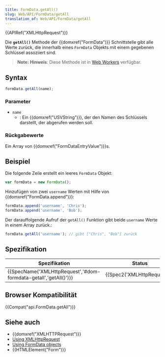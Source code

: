 ```yaml
---
title: FormData.getAll()
slug: Web/API/FormData/getAll
translation_of: Web/API/FormData/getAll
---
```

{{APIRef("XMLHttpRequest")}}

Die **`getAll()`** Methode der {{domxref("FormData")}} Schnittstelle gibt alle Werte zurück, die innerhalb eines `FormData` Objekts mit einem gegebenen Schlüssel assoziiert sind.

> **Note:** **Hinweis**: Diese Methode ist in [Web Workers](/de/docs/Web/API/Web_Workers_API) verfügbar.

## Syntax

```js
formData.getAll(name);
```

### Parameter

- `name`
  - : Ein {{domxref("USVString")}}, der den Namen des Schlüssels darstellt, der abgerufen werden soll.

### Rückgabewerte

Ein Array von {{domxref("FormDataEntryValue")}}s.

## Beispiel

Die folgende Zeile erstellt ein leeres `FormData` Objekt:

```js
var formData = new FormData();
```

Hinzufügen von zwei `username` Werten mit Hilfe von {{domxref("FormData.append")}}:

```js
formData.append('username', 'Chris');
formData.append('username', 'Bob');
```

Der darauffolgende Aufruf der `getAll()` Funktion gibt beide `username` Werte in einem Array zurück.:

```js
formData.getAll('username'); // gibt ["Chris", "Bob"] zurück
```

## Spezifikation

| Spezifikation                                                                        | Status                               | Kommentar |
| ------------------------------------------------------------------------------------ | ------------------------------------ | --------- |
| {{SpecName('XMLHttpRequest','#dom-formdata-getall','getAll()')}} | {{Spec2('XMLHttpRequest')}} |           |

## Browser Kompatibilität

{{Compat("api.FormData.getAll")}}

## Siehe auch

- {{domxref("XMLHTTPRequest")}}
- [Using XMLHttpRequest](/de/docs/DOM/XMLHttpRequest/Using_XMLHttpRequest "Using XMLHttpRequest")
- [Using FormData objects](/de/docs/DOM/XMLHttpRequest/FormData/Using_FormData_Objects "DOM/XMLHttpRequest/FormData/Using_FormData_objects")
- {{HTMLElement("Form")}}
